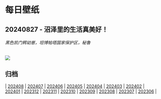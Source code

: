 # 每日壁纸

## 20240827 - 沼泽里的生活真美好！

###### 黑色凯门鳄幼崽，坦博帕塔国家保护区，秘鲁

![](https://www.bing.com/th?id=OHR.YoungCaiman_ZH-CN1995433788_UHD.jpg)

## 归档

| [202408](/202408/README.md)
| [202407](/202407/README.md)
| [202406](/202406/README.md)
| [202405](/202405/README.md)
| [202404](/202404/README.md)
| [202403](/202403/README.md)
| [202402](/202402/README.md)
| [202401](/202401/README.md)
| [202312](/202312/README.md)
| [202311](/202311/README.md)
| [202310](/202310/README.md)
| [202309](/202309/README.md)
| [202308](/202308/README.md)
| [202307](/202307/README.md)
| [202306](/202306/README.md)
|